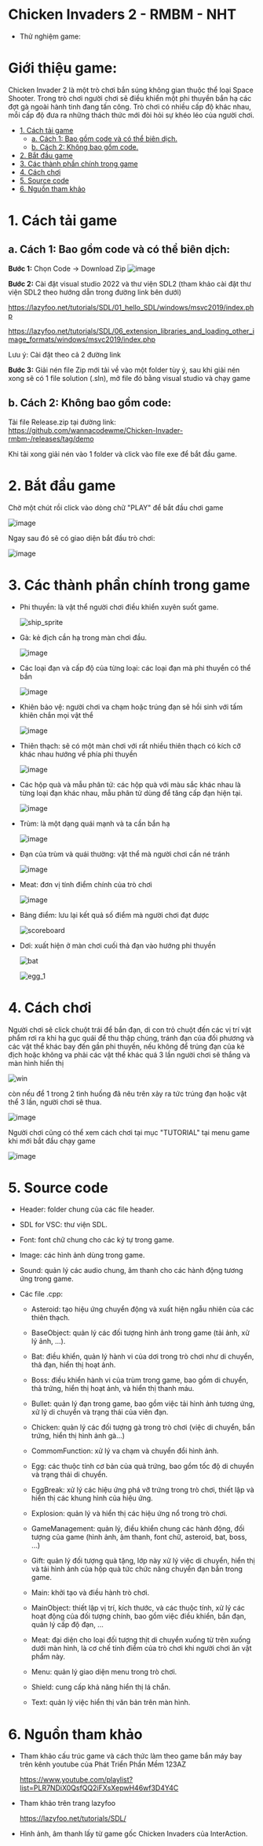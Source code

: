 # Chicken Invaders 2 - RMBM - NHT

- Thử nghiệm game:

# Giới thiệu game: 
Chicken Invader 2 là một trò chơi bắn súng không gian thuộc thể loại Space Shooter. Trong trò chơi người chơi sẽ điều khiển một phi thuyền bắn hạ các đợt gà ngoài hành tinh đang tấn công. Trò chơi có nhiều cấp độ khác nhau, mỗi cấp độ đưa ra những thách thức mới đòi hỏi sự khéo léo của người chơi.

- [1. Cách tải game](#1-cách-tải-game)
    * [a. Cách 1: Bao gồm code và có thể biên dịch.](#a-cách-1-bao-gồm-code-và-có-thể-biên-dịch)
    * [b. Cách 2: Không bao gồm code.](#b-cách-2-không-bao-gồm-code)
- [2. Bắt đầu game](#2-bắt-đầu-game)
- [3. Các thành phần chính trong game](#3-các-thành-phần-chính-trong-game)
- [4. Cách chơi](#4-cách-chơi)
- [5. Source code](#5-source-code)
- [6. Nguồn tham khảo](#6-nguồn-tham-khảo)


 # 1. Cách tải game 
 
 ## a. Cách 1: Bao gồm code và có thể biên dịch:
 
  **Bước 1:** Chọn Code -> Download Zip 
  ![image](https://github.com/user-attachments/assets/1cccc36c-4c28-44c8-8cb8-fb0139d3c1ee)

  **Bước 2:** Cài đặt visual studio 2022 và thư viện SDL2 (tham khảo cài đặt thư viện SDL2 theo hướng dẫn trong đường link bên dưới)
  
 https://lazyfoo.net/tutorials/SDL/01_hello_SDL/windows/msvc2019/index.php
  
  
 https://lazyfoo.net/tutorials/SDL/06_extension_libraries_and_loading_other_image_formats/windows/msvc2019/index.php
  
  Lưu ý: Cài đặt theo cả 2 đường link 

**Bước 3:** Giải nén file Zip mới tải về vào một folder tùy ý, sau khi giải nén xong sẽ có 1 file solution (.sln), mở file đó bằng visual studio và chạy game

## b. Cách 2: Không bao gồm code:

 Tải file Release.zip tại đường link: https://github.com/wannacodewme/Chicken-Invader-rmbm-/releases/tag/demo
 
 Khi tải xong giải nén vào 1 folder và click vào file exe để bắt đầu game.
 
# 2. Bắt đầu game

Chờ một chút rồi click vào dòng chữ "PLAY" để bắt đầu chơi game

![image](https://github.com/user-attachments/assets/85848aba-93c1-43c1-a133-1240291c9a5d)

Ngay sau đó sẽ có giao diện bắt đầu trò chơi:

![image](https://github.com/user-attachments/assets/1d6fbcbd-32ab-4fd8-aad5-c3f45a563bca)

# 3. Các thành phần chính trong game

- Phi thuyền: là vật thể người chơi điều khiển xuyên suốt game.

   ![ship_sprite](https://github.com/user-attachments/assets/9d497b14-5da0-43d7-be1a-cf699e4bc644)

- Gà:  kẻ địch cần hạ trong màn chơi đầu.
  
   ![image](https://github.com/user-attachments/assets/a63e5a69-364e-4bdd-823e-bad1e9408cb5) 
  
- Các loại đạn và cấp độ của từng loại: các loại đạn mà phi thuyền có thể bắn
  
  ![image](https://github.com/user-attachments/assets/d24a6b74-772c-4212-9f22-af63585a669d)
  
- Khiên bảo vệ: người chơi va chạm hoặc trúng đạn sẽ hồi sinh với tấm khiên chắn mọi vật thể

  ![image](https://github.com/user-attachments/assets/c2d2b72c-da21-4645-8cb8-8c05ff547045)

- Thiên thạch: sẽ có một màn chơi với rất nhiều thiên thạch có kích cỡ khác nhau hướng về phía phi thuyền
  
  ![image](https://github.com/user-attachments/assets/4711f16f-3591-4f9f-b566-573b22e05018)

- Các hộp quà và mẫu phân tử: các hộp quà với màu sắc khác nhau là từng loại đạn khác nhau, mẫu phân tử dùng để tăng cấp đạn hiện tại.
   
  ![image](https://github.com/user-attachments/assets/ca7cb685-bed1-46df-9702-20f966793365)

- Trùm: là một dạng quái mạnh và ta cần bắn hạ
  
  ![image](https://github.com/user-attachments/assets/7641b003-75a4-4f57-82c2-0ff3b9b0aaf6)
 
- Đạn của trùm và quái thường: vật thể mà người chơi cần né tránh

  ![image](https://github.com/user-attachments/assets/d9222bd7-86e4-4023-97ae-26c0be352831)

- Meat: đơn vị tính điểm chính của trò chơi
  
  ![image](https://github.com/user-attachments/assets/efd5f6f6-3144-437d-9ccd-b3db632fd10d)

- Bảng điểm: lưu lại kết quả số điểm mà người chơi đạt được

  ![scoreboard](https://github.com/user-attachments/assets/cd57e264-6491-45e3-876e-11b5fae913ed)

- Dơi: xuất hiện ở màn chơi cuối thả đạn vào hướng phi thuyền
  
  ![bat](https://github.com/user-attachments/assets/89c07437-d1d7-4f7b-ab61-105eaf7c7a51)

  ![egg_1](https://github.com/user-attachments/assets/e64b0660-9b50-41de-be49-3dbfd054c8f7)


# 4. Cách chơi
Người chơi sẽ click chuột trái để bắn đạn, di con trỏ chuột đến các vị trí vật phẩm rơi ra khi hạ gục quái để thu thập chúng, tránh đạn của đối phương và các vật thể khác bay đến gần phi thuyền, nếu không để trúng đạn của kẻ địch hoặc không va phải các vật thể khác quá 3 lần người chơi sẽ thắng và màn hình hiển thị

![win](https://github.com/user-attachments/assets/da317650-23be-47fd-9b1b-3768713d0702)

còn nếu để 1 trong 2 tình huống đã nêu trên xảy ra tức trúng đạn hoặc vật thể 3 lần, người chơi sẽ thua.

![image](https://github.com/user-attachments/assets/1562806b-e7be-4eeb-b69b-9bf0fbd83b6d)

Người chơi cũng có thể xem cách chơi tại mục "TUTORIAL" tại menu game khi mới bắt đầu chạy game

![image](https://github.com/user-attachments/assets/699b8b01-4cec-48ec-b69a-82453717aff4)

# 5. Source code

- Header: folder chung của các file header.
  
- SDL for VSC: thư viện SDL.
  
- Font: font chữ chung cho các ký tự trong game.
  
- Image: các hình ảnh dùng trong game.
  
- Sound: quản lý các audio chung, âm thanh cho các hành động tương ứng trong game.
  
- Các file .cpp:
  
  - Asteroid: tạo hiệu ứng chuyển động và xuất hiện ngẫu nhiên của các thiên thạch.
    
  - BaseObject: quản lý các đối tượng hình ảnh trong game (tải ảnh, xử lý ảnh, ...).
    
  - Bat: điều khiển, quản lý hành vi của dơi trong trò chơi như di chuyển, thả đạn, hiển thị hoạt ảnh.
    
  - Boss: điều khiển hành vi của trùm trong game, bao gồm di chuyển, thả trứng, hiển thị hoạt ảnh, và hiển thị thanh máu.
    
  - Bullet: quản lý đạn trong game, bao gồm việc tải hình ảnh tương ứng, xử lý di chuyển và trạng thái của viên đạn.
    
  - Chicken: quản lý các đối tượng gà trong trò chơi (việc di chuyển, bắn trứng, hiển thị hình ảnh gà...)
    
  - CommomFunction: xử lý va chạm và chuyển đổi hình ảnh.
    
  - Egg: các thuộc tính cơ bản của quả trứng, bao gồm tốc độ di chuyển và trạng thái di chuyển.
    
  - EggBreak: xử lý các hiệu ứng phá vỡ trứng trong trò chơi, thiết lập và hiển thị các khung hình của hiệu ứng.
    
  - Explosion: quản lý và hiển thị các hiệu ứng nổ trong trò chơi.
    
  - GameManagement: quản lý, điều khiển chung các hành động, đối tượng của game (hình ảnh, âm thanh, font chữ, asteroid, bat, boss, ...)
    
  - Gift: quản lý đối tượng quà tặng, lớp này xử lý việc di chuyển, hiển thị và tải hình ảnh của hộp quà tức chức năng chuyển đạn bắn trong game.
    
  - Main: khởi tạo và điều hành trò chơi.
    
  - MainObject: thiết lập vị trí, kích thước, và các thuộc tính, xử lý các hoạt động của đối tượng chính, bao gồm việc điều khiển, bắn đạn, quản lý cấp độ đạn, ...
    
  - Meat: đại diện cho loại đối tượng thịt di chuyển xuống từ trên xuống dưới màn hình, là cơ chế tính điểm của trò chơi khi người chơi ăn vật phẩm này.
    
  - Menu: quản lý giao diện menu trong trò chơi.
    
  - Shield: cung cấp khả năng hiển thị lá chắn.
    
  - Text: quản lý việc hiển thị văn bản trên màn hình.
    
# 6. Nguồn tham khảo
- Tham khảo cấu trúc game và cách thức làm theo game bắn máy bay trên kênh youtube của Phát Triển Phần Mềm 123AZ
  
  https://www.youtube.com/playlist?list=PLR7NDiX0QsfQQ2iFXsXepwH46wf3D4Y4C
  
- Tham khảo trên trang lazyfoo
  
  https://lazyfoo.net/tutorials/SDL/

- Hình ảnh, âm thanh lấy từ game gốc Chicken Invaders của InterAction.
  
